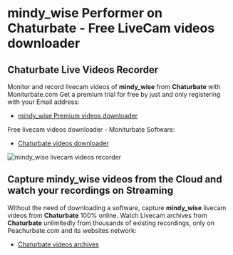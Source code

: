 # mindy_wise Performer on Chaturbate - Free LiveCam videos downloader

## Chaturbate Live Videos Recorder

Monitor and record livecam videos of **mindy_wise** from **Chaturbate** with Moniturbate.com
Get a premium trial for free by just and only registering with your Email address:
* [mindy_wise Premium videos downloader](https://moniturbate.com/request-demo-licence-key.html)

Free livecam videos downloader - Moniturbate Software:
* [Chaturbate videos downloader](https://moniturbate.com/moniturbate-download-software.html)

![mindy_wise livecam videos recorder](https://peachurnet.com/templates/moniturbate-software.png)


## Capture mindy_wise videos from the Cloud and watch your recordings on Streaming

Without the need of downloading a software, capture **mindy_wise** livecam videos from **Chaturbate** 100% online.
Watch Livecam archives from **Chaturbate** unlimitedly from thousands of existing recordings, only on Peachurbate.com and its websites network:
* [Chaturbate videos archives](https://peachurnet.com/)